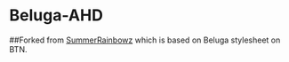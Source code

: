 # Beluga-AHD

##Forked from [SummerRainbowz](https://github.com/SummerRainbowz/Beluga-AHD) which is based on Beluga stylesheet on BTN.
